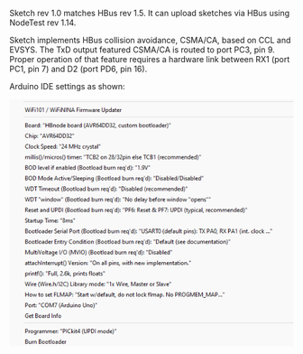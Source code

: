 Sketch rev 1.0  matches HBus rev 1.5. It can upload sketches via HBus using NodeTest rev 1.14. 

Sketch implements HBus collision avoidance, CSMA/CA, based on CCL and EVSYS. The TxD output featured CSMA/CA is routed to port PC3, pin 9. Proper operation of that feature requires a hardware link between RX1 (port PC1, pin 7) and D2 (port PD6, pin 16).

Arduino IDE settings as shown:

![settings](https://github.com/akouz/HBnode/blob/main/AVR64DD32/Sketches/HBnode_DD32/Arduino_settings.png)
